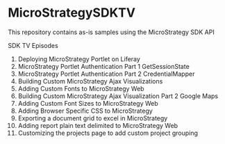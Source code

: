 MicroStrategySDKTV
==================

This repository contains as-is samples using the MicroStrategy SDK API

SDK TV Episodes

1. Deploying MicroStrategy Portlet on Liferay 
2. MicroStrategy Portlet Authentication Part 1 GetSessionState
3. MicroStrategy Portlet Authentication Part 2 CredentialMapper
4. Building Custom MicroStrategy Ajax Visualizations
5. Adding Custom Fonts to MicroStrategy Web
6. Building Custom MicroStrategy Ajax Visualization Part 2 Google Maps
11. Adding Custom Font Sizes to MicroStrategy Web
12. Adding Browser Specific CSS to MicroStrategy
13. Exporting a document grid to excel in MicroStrategy
14. Adding report plain text delimited to MicroStrategy Web
15. Customizing the projects page to add custom project grouping
